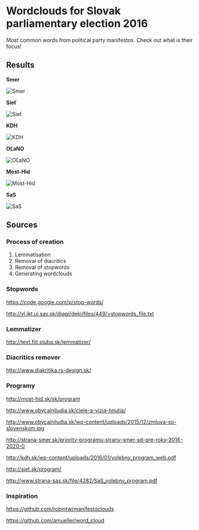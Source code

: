 # Wordclouds for Slovak parliamentary election 2016
Most common words from political party manifestos. Check out what is their focus!

## Results
**Smer**

![Smer](results/smer-500.png)

**Sieť**

![Sieť](results/siet-500.png)

**KDH**

![KDH](results/kdh-500.png)

**OĽaNO**

![OĽaNO](results/olano-500.png)

**Most-Hid**

![Most-Hid](results/most-hid-500.png)

**SaS**

![SaS](results/sas-500.png)

## Sources
### Process of creation
1. Lemmatisation
2. Removal of diacritics
3. Removal of stopwords
4. Generating wordclouds

### Stopwords
https://code.google.com/p/stop-words/

http://vi.ikt.ui.sav.sk/@api/deki/files/449/=stopwords_file.txt

### Lemmatizer
http://text.fiit.stuba.sk/lemmatizer/

### Diacritics remover
http://www.diakritika.rs-design.sk/

### Programy
http://most-hid.sk/sk/program

http://www.obycajniludia.sk/ciele-a-vizia-hnutia/

http://www.obycajniludia.sk/wp-content/uploads/2015/12/zmluva-so-slovenskom.jpg

http://strana-smer.sk/priority-programu-strany-smer-sd-pre-roky-2016-2020-0

http://kdh.sk/wp-content/uploads/2016/01/volebny_program_web.pdf

http://siet.sk/program/

http://www.strana-sas.sk/file/4282/SaS_volebny_program.pdf

### Inspiration
https://github.com/robintw/manifestoclouds

https://github.com/amueller/word_cloud
